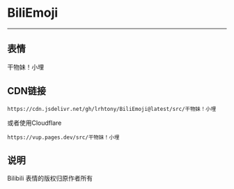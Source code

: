 # BiliEmoji
---
## 表情
干物妹！小埋
## CDN链接
```
https://cdn.jsdelivr.net/gh/lrhtony/BiliEmoji@latest/src/干物妹！小埋
```
或者使用Cloudflare
```
https://vup.pages.dev/src/干物妹！小埋
```
## 说明
Bilibili 表情的版权归原作者所有
